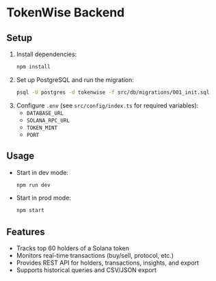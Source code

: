 # TokenWise Backend

## Setup

1. Install dependencies:
   ```sh
   npm install
   ```
2. Set up PostgreSQL and run the migration:
   ```sh
   psql -U postgres -d tokenwise -f src/db/migrations/001_init.sql
   ```
3. Configure `.env` (see `src/config/index.ts` for required variables):
   - `DATABASE_URL`
   - `SOLANA_RPC_URL`
   - `TOKEN_MINT`
   - `PORT`

## Usage

- Start in dev mode:
  ```sh
  npm run dev
  ```
- Start in prod mode:
  ```sh
  npm start
  ```

## Features
- Tracks top 60 holders of a Solana token
- Monitors real-time transactions (buy/sell, protocol, etc.)
- Provides REST API for holders, transactions, insights, and export
- Supports historical queries and CSV/JSON export 